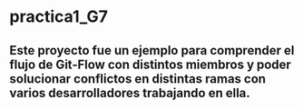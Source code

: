 # practica1_G7

## Este proyecto fue un ejemplo para comprender el flujo de Git-Flow con distintos miembros y poder solucionar conflictos en distintas ramas con varios desarrolladores trabajando en ella.
